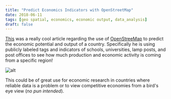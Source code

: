 ```yaml
---
title: "Predict Economics Indicators with OpenStreetMap"
date: 2018-06-11
tags: [geo spatial, economics, economic output, data_analysis]
draft: false
---
```


[This](https://janakiev.com/blog/osm-predict-economic-indicators/) was a really cool article regarding the use of [OpenStreeMap](https://www.openstreetmap.org)
to predict the economic potential and output of a country. Specifically he is using
publicly labeled tags and indicators of schools, universities, lamp posts, and
post offices to see how much production and economic activity is coming from a
specific region!

![alt](/images/blog_images/Interactive_exploration_careers.png)

This could be of great use for economic research in countries where reliable data is a problem
or to view competitive economies from a bird's eye view (_no pun intended_).
